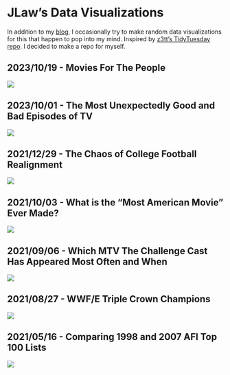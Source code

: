 JLaw’s Data Visualizations
================

In addition to my [blog](https://jlaw.netlify.app), I occasionally try
to make random data visualizations for this that happen to pop into my
mind. Inspired by [z3tt’s TidyTuesday
repo](https://github.com/Z3tt/TidyTuesday). I decided to make a repo for
myself.

## 2023/10/19 - Movies For The People

![](20231019_MoviesForThePeople/most_audience.png)

## 2023/10/01 - The Most Unexpectedly Good and Bad Episodes of TV

![](20231001_UnexpectedTV/most_unexpected_tv.png)

## 2021/12/29 - The Chaos of College Football Realignment

![](20211229_CollegeFootballRealignment/conference_realignment.png)

## 2021/10/03 - What is the “Most American Movie” Ever Made?

![](20211003_MostAmericanMovie/most_american_films.png)

## 2021/09/06 - Which MTV The Challenge Cast Has Appeared Most Often and When

![](20210906_Challenge_Seasons/challenge_season_infographic_files/figure-html/viz-1.png)

## 2021/08/27 - WWF/E Triple Crown Champions

![](20210822_WWE_Triple_Crown_Champions/wwe_triple_crown_infographic_files/figure-html/plot-1.png)

## 2021/05/16 - Comparing 1998 and 2007 AFI Top 100 Lists

![](https://raw.githubusercontent.com/jtlawren67/afi_top_100/master/README_files/figure-gfm/unnamed-chunk-3-1.png)
